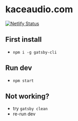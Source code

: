 # kaceaudio.com

[![Netlify Status](https://api.netlify.com/api/v1/badges/497f03fe-f400-461a-8b04-ea07664c9c70/deploy-status)](https://app.netlify.com/sites/kaceaudio/deploys)

## First install
- `npm i -g gatsby-cli`

## Run dev
- `npm start`

## Not working?
- try `gatsby clean`
- re-run dev
